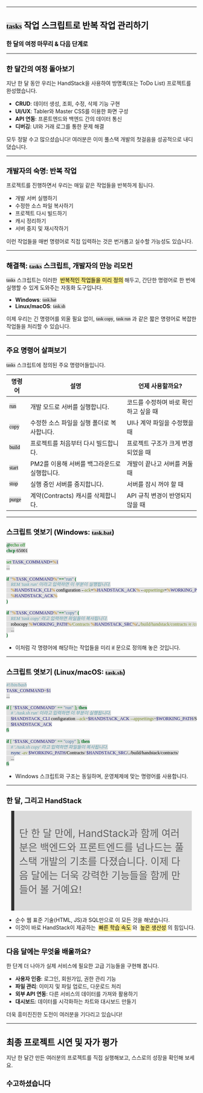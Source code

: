 ﻿---
marp: true
theme: gaia
_class: lead
footer: QCN
paginate: true
backgroundColor: #fff
---

<style>
:root {
  font-family: Pretendard;
  --border-color: #303030;
  --text-color: #0a0a0a;
  --bg-color-alt: #dadada;
  --mark-background: #ffef92;
}

h1 {
  border-bottom: none;
  font-size: 1.6em;
}

h2 {
  border-bottom: none;
  font-size: 1.3em;
}

h3 {
  font-size: 1.1em;
}

h4 {
  font-size: 1.05em;
}

h5 {
  font-size: 1em;
}

h6 {
  font-size: 0.9em;
}

h1,
h2,
h3,
h4,
h5,
h6 {
  color: var(--text-color);
}

code:not([class*="language-"]) {
  font-family: D2Coding;
  color: #000;
  vertical-align: text-bottom;
  background-color: rgba(100, 100, 100, 0.2);
}

section {
  background-image: linear-gradient(to bottom right, #f7f7f7 0%, #d3d3d3 100%);
}

section table {
    margin: auto;
    font-size: 28px;
}

section::after {
  font-size: 0.75em;
  content: attr(data-marpit-pagination) " / " attr(data-marpit-pagination-total);
}

img[alt~="center"] {
  display: block;
  margin: 0 auto;
}

blockquote {
  font-size: 26px;
  border-left: 8px solid var(--border-color);
  background: var(--bg-color-alt);
  margin: 0.5em;
  padding: 0.5em;
}

blockquote::before,
blockquote::after {
    content: '';
}

mark {
  background-color: var(--mark-background);
  padding: 0 2px 2px;
  border-radius: 4px;
  margin: 0 2px;
}

section.tinytext>p,
section.tinytext>ul,
section.tinytext>blockquote {
  font-size: 0.65em;
}
</style>
---

# `tasks` 작업 스크립트로 반복 작업 관리하기
### 한 달의 여정 마무리 & 다음 단계로

---

## 한 달간의 여정 돌아보기

지난 한 달 동안 우리는 HandStack을 사용하여 방명록(또는 ToDo List) 프로젝트를 완성했습니다.

- **CRUD**: 데이터 생성, 조회, 수정, 삭제 기능 구현
- **UI/UX**: Tabler와 Master CSS를 이용한 화면 구성
- **API 연동**: 프론트엔드와 백엔드 간의 데이터 통신
- **디버깅**: UI와 거래 로그를 통한 문제 해결

모두 정말 수고 많으셨습니다! 여러분은 이미 풀스택 개발의 첫걸음을 성공적으로 내디뎠습니다.

---

## 개발자의 숙명: 반복 작업

프로젝트를 진행하면서 우리는 매일 같은 작업들을 반복하게 됩니다.

- 개발 서버 실행하기
- 수정한 소스 파일 복사하기
- 프로젝트 다시 빌드하기
- 캐시 정리하기
- 서버 중지 및 재시작하기

이런 작업들을 매번 명령어로 직접 입력하는 것은 번거롭고 실수할 가능성도 있습니다.

---

## 해결책: `tasks` 스크립트, 개발자의 만능 리모컨

`tasks` 스크립트는 이러한 <mark>반복적인 작업들을 미리 정의</mark>해두고, 간단한 명령어로 한 번에 실행할 수 있게 도와주는 자동화 도구입니다.

- **Windows**: `task.bat`
- **Linux/macOS**: `task.sh`

이제 우리는 긴 명령어를 외울 필요 없이, `task copy`, `task run` 과 같은 짧은 명령어로 복잡한 작업들을 처리할 수 있습니다.

---

## 주요 명령어 살펴보기

`tasks` 스크립트에 정의된 주요 명령어들입니다.

| 명령어 | 설명 | 언제 사용할까요? |
|---|---|---|
| `run` | 개발 모드로 서버를 실행합니다. | 코드를 수정하며 바로 확인하고 싶을 때 |
| `copy`| 수정한 소스 파일을 실행 폴더로 복사합니다. | UI나 계약 파일을 수정했을 때 |
| `build`| 프로젝트를 처음부터 다시 빌드합니다. | 프로젝트 구조가 크게 변경되었을 때 |
| `start`| PM2를 이용해 서버를 백그라운드로 실행합니다. | 개발이 끝나고 서버를 켜둘 때 |
| `stop` | 실행 중인 서버를 중지합니다. | 서버를 잠시 꺼야 할 때 |
| `purge`| 계약(Contracts) 캐시를 삭제합니다. | API 규칙 변경이 반영되지 않을 때 |

---

## 스크립트 엿보기 (Windows: `task.bat`)

```bat
@echo off
chcp 65001

set TASK_COMMAND=%1
...

if "%TASK_COMMAND%"=="run" (
    REM 'task run' 이라고 입력하면 이 부분이 실행됩니다.
    %HANDSTACK_CLI% configuration --ack=%HANDSTACK_ACK% --appsettings=%WORKING_PATH%/Settings/ack.%TASK_SETTING%.json
    %HANDSTACK_ACK%
)

if "%TASK_COMMAND%"=="copy" (
    REM 'task copy' 라고 입력하면 파일들이 복사됩니다.
    robocopy %WORKING_PATH%/Contracts %HANDSTACK_SRC%/../build/handstack/contracts /e /copy:dat
    ...
)
```
- 이처럼 각 명령어에 해당하는 작업들을 미리 `if` 문으로 정의해 놓은 것입니다.

---

## 스크립트 엿보기 (Linux/macOS: `task.sh`)

```bash
#!/bin/bash
TASK_COMMAND=$1
...

if [ "$TASK_COMMAND" == "run" ]; then
    # './task.sh run' 이라고 입력하면 이 부분이 실행됩니다.
    $HANDSTACK_CLI configuration --ack=$HANDSTACK_ACK --appsettings=$WORKING_PATH/Settings/ack.$TASK_SETTING.json
    $HANDSTACK_ACK
fi

if [ "$TASK_COMMAND" == "copy" ]; then
    # './task.sh copy' 라고 입력하면 파일들이 복사됩니다.
    rsync -av $WORKING_PATH/Contracts/ $HANDSTACK_SRC/../build/handstack/contracts/
    ...
fi
```
- Windows 스크립트와 구조는 동일하며, 운영체제에 맞는 명령어를 사용합니다.

---

## 한 달, 그리고 HandStack

> 단 한 달 만에, HandStack과 함께 여러분은 백엔드와 프론트엔드를 넘나드는 풀스택 개발의 기초를 다졌습니다. 이제 다음 달에는 더욱 강력한 기능들을 함께 만들어 볼 거예요!

- 순수 웹 표준 기술(HTML, JS)과 SQL만으로 이 모든 것을 해냈습니다.
- 이것이 바로 HandStack이 제공하는 <mark>빠른 학습 속도</mark>와 <mark>높은 생산성</mark>의 힘입니다.

---

## 다음 달에는 무엇을 배울까요?

한 단계 더 나아가 실제 서비스에 필요한 고급 기능들을 구현해 봅니다.

- **사용자 인증**: 로그인, 회원가입, 권한 관리 기능
- **파일 관리**: 이미지 및 파일 업로드, 다운로드 처리
- **외부 API 연동**: 다른 서비스의 데이터를 가져와 활용하기
- **대시보드**: 데이터를 시각화하는 차트와 대시보드 만들기

더욱 흥미진진한 도전이 여러분을 기다리고 있습니다!

---


# 최종 프로젝트 시연 및 자가 평가

지난 한 달간 만든 여러분의 프로젝트를 직접 실행해보고, 스스로의 성장을 확인해 보세요.

## 수고하셨습니다